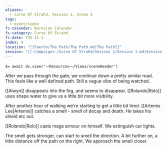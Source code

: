 ```yaml
---
aliases:
  - Curse Of Strahd, Session 1, Scene 4
tags:
  - event/scene
fc-calendar: Barovian Calendar
fc-category: Curse Of Strahd
fc-date: 735-11-1
index: 4
location: "[[Faerûn/The Path/The Path.md|The Path]]"
session: "[[-Campaigns-/Curse Of Strahd/Session 1/Session 1.md|Session 1]]"
---
```


`$= await dv.view('一Resources一/Views/sceneHeader')`

After we pass through the gate, we continue down a pretty similar road. This feels like a well defined path. Still a vague vibe of being watched.

[[Alwyn]] disappears into the fog, and seems to disappear. [[Rolando|Rolo]] uses shape water to give us a little bit more visibility.

After another hour of walking we're starting to get a little bit tired. [[Artemis Lee|Artemis]] catches a smell - smell of decay and death. He takes his shield etc out.

[[Rolando|Rolo]] casts mage armour on himself. We extinguish our lights.

The smell gets stronger, can start to smell the direction. A bit further on, a little distance off the path on the right. We approach the smell closer.
